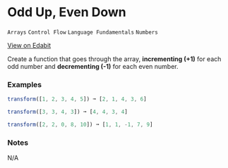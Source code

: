 # Odd Up, Even Down

`Arrays` `Control Flow` `Language Fundamentals` `Numbers`

[View on Edabit](https://edabit.com/challenge/dWNPtNeQgyn6mS8FA)

Create a function that goes through the array, **incrementing (+1)** for each odd number and **decrementing (-1)** for each even number.

### Examples

```js
transform([1, 2, 3, 4, 5]) ➞ [2, 1, 4, 3, 6]

transform([3, 3, 4, 3]) ➞ [4, 4, 3, 4]

transform([2, 2, 0, 8, 10]) ➞ [1, 1, -1, 7, 9]
```

### Notes

N/A
